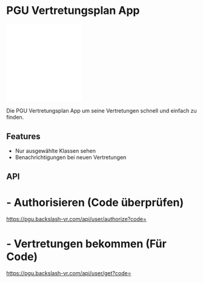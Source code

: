 # PGU Vertretungsplan App

<img src="./assets/pgu.svg" width="200">

Die PGU Vertretungsplan App um seine Vertretungen schnell und einfach zu finden.

## Features

- Nur ausgewählte Klassen sehen
- Benachrichtigungen bei neuen Vertretungen

## API
# - Authorisieren (Code überprüfen)
https://pgu.backslash-vr.com/api/user/authorize?code=

# - Vertretungen bekommen (Für Code)
https://pgu.backslash-vr.com/api/user/get?code=

